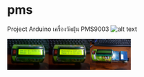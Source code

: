 # pms
Project Arduino เครื่องวัดฝุ่น PMS9003
![alt text](http://url/to/img.png)

<div style="display:flex;">
<img alt="App image" src="/version_1/thumbnail/20190328_033918_resize.jpg" width="19%">
<img alt="App image" src="/version_1/thumbnail/20190328_033923_resize.jpg" width="19%">
<img alt="App image" src="/version_1/thumbnail/20190328_024907_resize.jpg" width="19%">
</div>